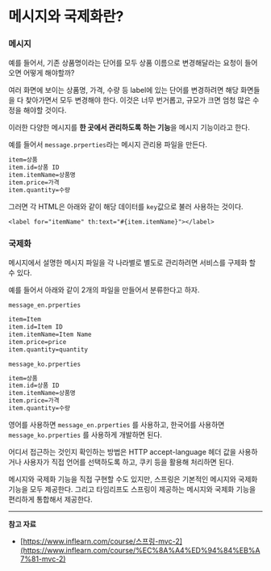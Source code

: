 # 메시지와 국제화란?

### 메시지

예를 들어서, 기존 상품명이라는 단어를 모두 상품 이름으로 변경해달라는 요청이 들어오면 어떻게 해야할까?

여러 화면에 보이는 상품명, 가격, 수량 등 label에 있는 단어를 변경하려면 해당 화면들을 다 찾아가면서 모두 변경해야 한다. 이것은 너무 번거롭고, 규모가 크면 엄청 많은 수정을 해야할 것이다.

이러한 다양한 메시지를 **한 곳에서 관리하도록 하는 기능**을 메시지 기능이라고 한다.

예를 들어서 `message.prperties`라는 메시지 관리용 파일을 만든다.

```html
item=상품
item.id=상품 ID
item.itemName=상품명
item.price=가격
item.quantity=수량
```

그러면 각 HTML은 아래와 같이 해당 데이터를 `key`값으로 불러 사용하는 것이다.

`<label for="itemName" th:text="#{item.itemName}"></label>`

### 국제화

메시지에서 설명한 메시지 파일을 각 나라별로 별도로 관리하려면 서비스를 구제화 할 수 있다.

예를 들어서 아래와 같이 2개의 파일을 만들어서 분류한다고 하자.

`message_en.prperties`

```html
item=Item
item.id=Item ID
item.itemName=Item Name
item.price=price
item.quantity=quantity
```

`message_ko.prperties`

```html
item=상품
item.id=상품 ID
item.itemName=상품명
item.price=가격
item.quantity=수량
```

영어를 사용하면 `message_en.prperties` 를 사용하고, 한국어를 사용하면 `message_ko.prperties` 를 사용하게 개발하면 된다.

어디서 접근하는 것인지 확인하는 방법은 HTTP accept-language 헤더 값을 사용하거나 사용자가 직접 언어를 선택하도록 하고, 쿠키 등을 활용해 처리하면 된다.

메시지와 국제화 기능을 직접 구현할 수도 있지만, 스프링은 기본적인 메시지와 국제화 기능을 모두 제공한다. 그리고 타임리프도 스프링이 제공하는 메시지와 국제화 기능을 편리하게 통합해서 제공한다.

---

**참고 자료**

- [https://www.inflearn.com/course/스프링-mvc-2](https://www.inflearn.com/course/%EC%8A%A4%ED%94%84%EB%A7%81-mvc-2)
